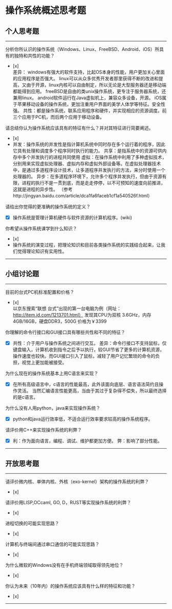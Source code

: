 # 操作系统概述思考题

## 个人思考题

---

分析你所认识的操作系统（Windows、Linux、FreeBSD、Android、iOS）所具有的独特和共性的功能？
- [x]  
差异：
windows有强大的软件支持，比起OS本身的性能，用户更加关心里面的应用程序是否强大。
linux可以从众多优秀开发者那里获得不断的改进和提高，又由于开源，linux内核可以自由制定，所以无论是大型服务器还是移动端都能得到应用。
freeBSD是自由的类unix操作系统，更专注于服务器系统，还兼用linux。
android软件运行在Java虚拟机上，兼容众多设备，开源。
iOS属于苹果移动设备的操作系统，更加注重用户界面的美学人体学等特征。安全性强。
共性：都是操作系统，联系应用程序和硬件，并实现相应的资源调度。前三个应用于PC机，而后两个应用于移动设备。

>  

请总结你认为操作系统应该具有的特征有什么？并对其特征进行简要阐述。
- [x]  
- 并发：操作系统的并发性是指计算机系统中同时存在多个运行着的程序，因此它具有处理和调度多个程序同时执行的能力。
共享：是指系统中的资源可供内存中多个并发执行的进程共同使用
虚拟：在操作系统中利用了多种虚拟技术，分别用来实现虚拟处理器、虚拟内存和虚拟外部设备等。在虚拟处理器技术中，是通过多道程序设计技术，让多道程序并发执行的方法，来分时使用一个处理器的。
异步：在多道程序环境下，允许多个程序并发执行，但由于资源有限，进程的执行不是一贯到底，而是走走停停，以不可预知的速度向前推进，这就是进程的异步性。
（参考http://jingyan.baidu.com/article/dca1fa6faceb1cf1a540526f.html）


>   

请给出你觉得的更准确的操作系统的定义？
- [x]  操作系统是管理计算机硬件与软件资源的计算机程序。(wiki)


>   

你希望从操作系统课学到什么知识？
- [x]  
- 操作系统的演变过程，把理论知识和目前各类操作系统的实践结合起来，让我们觉得理论知识有实用性。

>   

---

## 小组讨论题

---

目前的台式PC机标准配置和价格？
- [x]  
以京东搜索“联想 台式”出现的第一台电脑为例（网址：http://item.jd.com/1213701.html） 
发现其CPU为双核 3.6GHz，内存4GB/16GB，硬盘DDR3，500G
价格为￥3399

> 

你理解的命令行接口和GUI接口具有哪些共性和不同的特征？
- [x]  共性：介于用户与操作系统之间进行交互。
差异：命令行接口不支持鼠标，仅键盘输入，计算机收到指令之后予以执行，较GUI节省了更多的计算机资源，操作速度也较快。而GUI接口引入了鼠标，减轻了用户记忆繁琐的命令的负担，视觉上更加能被接受。


> 

为什么现在的操作系统基本上用C语言来实现？
- [x]  在所有高级语言中，c语言的性能最高，此外该面向底层、语言语法简约且操作灵活。
当然汇编语言性能更高，当由于其过于复杂得不偿失，所以最终选择的是c语言。


>  

为什么没有人用python，java来实现操作系统？
- [x]  python和java运行效率低，不适合运行效率要求较高的操作系统程序。


>  

请评价用C++来实现操作系统的利弊？
- [x]  利：作为面向语言，编程、调试、维护都更加方便。
弊：影响了部分性能。

>  

---

## 开放思考题

---

请评价微内核、单体内核、外核（exo-kernel）架构的操作系统的利弊？
- [x]  

>  

请评价用LISP,OCcaml, GO, D，RUST等实现操作系统的利弊？
- [x]  

>  

进程切换的可能实现思路？
- [x]  

>  

计算机与终端间通过串口通信的可能实现思路？
- [x]  

>  

为什么微软的Windows没有在手机终端领域取得领先地位？
- [x]  

>  

你认为未来（10年内）的操作系统应该具有什么样的特征和功能？
- [x]  

>  

---
